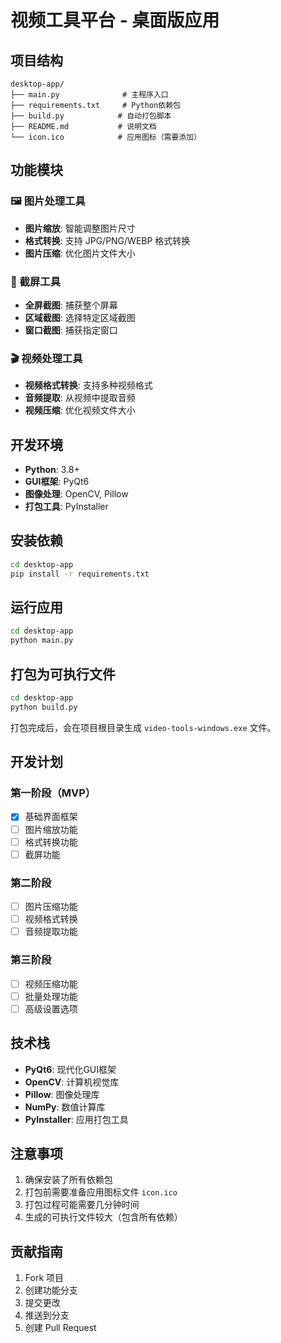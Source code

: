 # 视频工具平台 - 桌面版应用

## 项目结构

```
desktop-app/
├── main.py              # 主程序入口
├── requirements.txt     # Python依赖包
├── build.py            # 自动打包脚本
├── README.md           # 说明文档
└── icon.ico            # 应用图标（需要添加）
```

## 功能模块

### 🖼️ 图片处理工具
- **图片缩放**: 智能调整图片尺寸
- **格式转换**: 支持 JPG/PNG/WEBP 格式转换
- **图片压缩**: 优化图片文件大小

### 📸 截屏工具
- **全屏截图**: 捕获整个屏幕
- **区域截图**: 选择特定区域截图
- **窗口截图**: 捕获指定窗口

### 🎬 视频处理工具
- **视频格式转换**: 支持多种视频格式
- **音频提取**: 从视频中提取音频
- **视频压缩**: 优化视频文件大小

## 开发环境

- **Python**: 3.8+
- **GUI框架**: PyQt6
- **图像处理**: OpenCV, Pillow
- **打包工具**: PyInstaller

## 安装依赖

```bash
cd desktop-app
pip install -r requirements.txt
```

## 运行应用

```bash
cd desktop-app
python main.py
```

## 打包为可执行文件

```bash
cd desktop-app
python build.py
```

打包完成后，会在项目根目录生成 `video-tools-windows.exe` 文件。

## 开发计划

### 第一阶段（MVP）
- [x] 基础界面框架
- [ ] 图片缩放功能
- [ ] 格式转换功能
- [ ] 截屏功能

### 第二阶段
- [ ] 图片压缩功能
- [ ] 视频格式转换
- [ ] 音频提取功能

### 第三阶段
- [ ] 视频压缩功能
- [ ] 批量处理功能
- [ ] 高级设置选项

## 技术栈

- **PyQt6**: 现代化GUI框架
- **OpenCV**: 计算机视觉库
- **Pillow**: 图像处理库
- **NumPy**: 数值计算库
- **PyInstaller**: 应用打包工具

## 注意事项

1. 确保安装了所有依赖包
2. 打包前需要准备应用图标文件 `icon.ico`
3. 打包过程可能需要几分钟时间
4. 生成的可执行文件较大（包含所有依赖）

## 贡献指南

1. Fork 项目
2. 创建功能分支
3. 提交更改
4. 推送到分支
5. 创建 Pull Request

